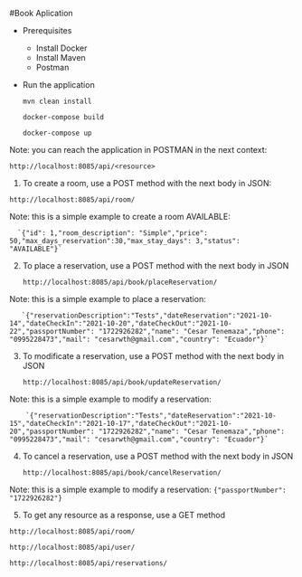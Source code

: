 #Book Aplication
* Prerequisites
  * Install Docker
  * Install Maven
  * Postman
  

* Run the application

  `mvn clean install`
  
  `docker-compose build`

  `docker-compose up`

Note: you can reach the application in POSTMAN in the next context:
  
  `http://localhost:8085/api/<resource>`

1. To create a room, use a POST method with the next body in JSON:

  `http://localhost:8085/api/room/`


Note: this is a simple example to create a room AVAILABLE:

      `{"id": 1,"room_description": "Simple","price": 50,"max_days_reservation":30,"max_stay_days": 3,"status": "AVAILABLE"}`

2. To place a reservation, use a POST method with the next body in JSON
   
   `http://localhost:8085/api/book/placeReservation/`


Note: this is a simple example to place a reservation:

       `{"reservationDescription":"Tests","dateReservation":"2021-10-14","dateCheckIn":"2021-10-20","dateCheckOut":"2021-10-22","passportNumber": "1722926282","name": "Cesar Tenemaza","phone": "0995228473","mail": "cesarwth@gmail.com","country": "Ecuador"}`

3. To modificate a reservation, use a POST method with the next body in JSON

   `http://localhost:8085/api/book/updateReservation/`


Note: this is a simple example to modify a reservation:

        `{"reservationDescription":"Tests","dateReservation":"2021-10-15","dateCheckIn":"2021-10-17","dateCheckOut":"2021-10-20","passportNumber": "1722926282","name": "Cesar Tenemaza","phone": "0995228473","mail": "cesarwth@gmail.com","country": "Ecuador"}`

4. To cancel a reservation, use a POST method with the next body in JSON

   `http://localhost:8085/api/book/cancelReservation/`


Note: this is a simple example to modify a reservation:
       `{"passportNumber": "1722926282"}`


5. To get any resource as a response, use a GET method

 `http://localhost:8085/api/room/`
 
 `http://localhost:8085/api/user/`
 
 `http://localhost:8085/api/reservations/`


